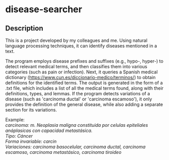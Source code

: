 # disease-searcher

## Description
This is a project developed by my colleagues and me. Using natural language processing techniques, it can identify diseases mentioned in a text.

The program employs disease prefixes and suffixes (e.g., hypo-, hyper-) to detect relevant medical terms, and then classifies them into various categories (such as pain or infection). Next, it queries a Spanish medical dictionary (https://www.cun.es/diccionario-medico/terminos/) to obtain definitions for the identified terms. The output is generated in the form of a .txt file, which includes a list of all the medical terms found, along with their definitions, types, and lemmas. If the program detects variations of a disease (such as 'carcinoma ductal' or 'carcinoma escamoso'), it only provides the definition of the general disease, while also adding a separate section for its variations.

Example:  
*carcinoma: m. Neoplasia maligna constituida por celulas epiteliales anáplasicas con capacidad metastásica.  
Tipo: Cáncer  
Forma invariable: carcin  
Variaciones: carcinoma basocelular, carcinoma ductal, carcinoma escamoso, carcinoma metastásico, carcinoma tiroideo*
